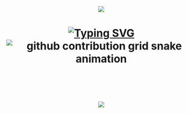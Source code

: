<p align="center">  
<img src="https://komarev.com/ghpvc/?username=preciated">
</p>

  
<h1 align="center">
    <a href="https://git.io/typing-svg">
      <img src="https://readme-typing-svg.demolab.com?font=Smooch&size=40&pause=1000&color=F700DD&random=false&width=435&lines=Welcome+to+my+page;I+do+not+code." alt="Typing SVG" />
    </a>

<div align="center">
  <picture>
    <source media="(prefers-color-scheme: dark)" srcset="https://raw.githubusercontent.com/platane/preciated/output/github-contribution-grid-snake-dark.svg">
    <source media="(prefers-color-scheme: light)" srcset="https://raw.githubusercontent.com/platane/preciated/output/github-contribution-grid-snake.svg">
    <img alt="github contribution grid snake animation" src="https://raw.githubusercontent.com/platane/preciated/output/github-contribution-grid-snake.svg">
  </picture>
</div>

<p align="center">
  <br><br>
  <img src="https://discord.c99.nl/widget/theme-4/109390881685032960.png">
</p>

